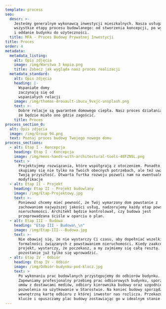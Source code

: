 ```yaml
---
template: process
seo:
  descr: >-
    Jesteśmy generalnym wykonawcą inwestycji mieszkalnych. Nasza usługa obejmuje
    wszystkie etapy procesu budowlanego: od stworzenia koncepcji, po wykonawstwo
    i oddanie budynku do użyteczności.
  title: MFA - Proces Budowy Prywatnej Inwestycji
title: Proces
order: 4
metadata:
  metadata_listing:
    alt: Opis zdjęcia
    image: /img/Warstwa 3 kopia.png
    title: Zobacz jak wygląda nasz proces realizacji
  metadata_standard:
    alt: Opis zdjęcia
    heading: |-
      Wspaniałe domy
      zaczynają się od
      wspaniałych relacji
    image: /img/thomas-drouault-ibucu_9vxjc-unsplash.png
    text: >-
      Dobre relacje są gwarantem domowego ciepła. Nasz proces działania sprawi,
      że będzie miało ono gdzie zagościć.
    title: Proces
process_section_0:
  alt: Opis zdjęcia
  image: /img/Group 94.png
  text: Poznaj proces budowy Twojego nowego domu
process_sections:
  - alt: Etap I - Koncepcja
    heading: Etap I - Koncepcja
    image: /img/mens-hands-with-architectural-tools-48FZN5L.png
    text: >
      Projektujemy rozwiązania, które współgrają z otoczeniem. Ponadto, planując
      skupiamy się nie tylko na Twoich obecnych potrzebach, ale też uwzględniamy
      Twoją przyszłość. Otwarta furtka rozwoju pozwoli nam na ewentualne
      modyfikacje
  - alt: Etap II - Projekt
    heading: Etap II - Projekt budowlany
    image: /img/Etap-Projektowy.jpg
    text: >-
      Ponieważ chcemy mieć pewność, że Twój wymarzony dom powstanie z
      zachowaniem najwyższej jakości usług, nadzorujemy każdy etap powstawania
      nieruchomości. Architekt będzie kontrolował, czy budowa jest
      przeprowadzana ściśle w oparciu o plan.
  - alt: Etap III - Budowa
    heading: "Etap III - Budowa\_\n"
    image: /img/Etap-III---Budowa.jpg
    text: >-
      Nie obawiaj się, że nie wystarczy Ci czasu, aby dopełniać wszelkich
      formalności związanych z powstawaniem nieruchomości. Kiedy zaakceptujesz
      projekt, wystarczy, że poczekasz, a my zajmiemy się całą resztą. Tobie
      pozostanie już tylko się wprowadzić.
  - alt: Etap IV - Odbiór
    heading: Etap IV - Odbiór
    image: /img/Odbiór-budynku-pod-klucz.jpg
    text: >
      Po wykonaniu prac budowlanych przystępujemy do odbiorów budynku.
      Zapewniamy profesjonalny przebieg prac odbiorowych budynku, sporządzenia
      umów z dostawcami mediów, odbiory kierownika budowy oraz uzgodnienie
      pozwolenia na użytkowanie w Starostwie. Na koniec budowy sporządzamy
      wewnętrzną kartę odbioru z której inwestor nas rozlicza. Przekazujemy
      klucze i opuszczamy plac budowy zostawiając go w idealnym stanie.
---
```


